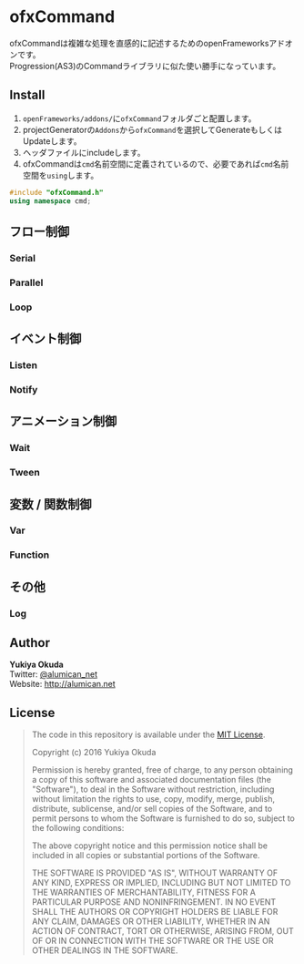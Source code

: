 # ofxCommand

ofxCommandは複雑な処理を直感的に記述するためのopenFrameworksアドオンです。  
Progression(AS3)のCommandライブラリに似た使い勝手になっています。  

## Install
1. `openFrameworks/addons/`に`ofxCommand`フォルダごと配置します。
2. projectGeneratorの`Addons`から`ofxCommand`を選択してGenerateもしくはUpdateします。
3. ヘッダファイルにincludeします。
4. ofxCommandは`cmd`名前空間に定義されているので、必要であれば`cmd`名前空間を`using`します。  
```cpp
#include "ofxCommand.h"
using namespace cmd;
```
   
## フロー制御

### Serial

### Parallel

### Loop

## イベント制御

### Listen

### Notify

## アニメーション制御

### Wait

### Tween

## 変数 / 関数制御

### Var

### Function

## その他

### Log

## Author
**Yukiya Okuda**  
Twitter: [@alumican_net](https://twitter.com/alumican_net)  
Website: <http://alumican.net>

## License
> The code in this repository is available under the [MIT License](https://secure.wikimedia.org/wikipedia/en/wiki/Mit_license).
> 
> Copyright (c) 2016 Yukiya Okuda
> 
> Permission is hereby granted, free of charge, to any person obtaining a copy of this software and associated documentation files (the "Software"), to deal in the Software without restriction, including without limitation the rights to use, copy, modify, merge, publish, distribute, sublicense, and/or sell copies of the Software, and to permit persons to whom the Software is furnished to do so, subject to the following conditions:
> 
> The above copyright notice and this permission notice shall be included in all copies or substantial portions of the Software.
> 
> THE SOFTWARE IS PROVIDED "AS IS", WITHOUT WARRANTY OF ANY KIND, EXPRESS OR IMPLIED, INCLUDING BUT NOT LIMITED TO THE WARRANTIES OF MERCHANTABILITY, FITNESS FOR A PARTICULAR PURPOSE AND NONINFRINGEMENT. IN NO EVENT SHALL THE AUTHORS OR COPYRIGHT HOLDERS BE LIABLE FOR ANY CLAIM, DAMAGES OR OTHER LIABILITY, WHETHER IN AN ACTION OF CONTRACT, TORT OR OTHERWISE, ARISING FROM, OUT OF OR IN CONNECTION WITH THE SOFTWARE OR THE USE OR OTHER DEALINGS IN THE SOFTWARE.
